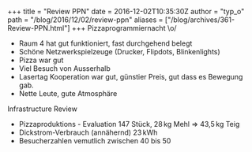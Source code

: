 +++
title = "Review PPN"
date = 2016-12-02T10:35:30Z
author = "typ_o"
path = "/blog/2016/12/02/review-ppn"
aliases = ["/blog/archives/361-Review-PPN.html"]
+++
Pizzaprogrammiernacht \\o/

- Raum 4 hat gut funktioniert, fast durchgehend belegt
- Schöne Netzwerkspielzeuge (Drucker, Flipdots, Blinkenlights)
- Pizza war gut
- Viel Besuch von Ausserhalb
- Lasertag Kooperation war gut, günstier Preis, gut dass es Bewegung gab.
- Nette Leute, gute Atmosphäre

Infrastructure Review

- Pizzaproduktions - Evaluation 147 Stück, 28 kg Mehl =\> 43,5 kg Teig
- Dickstrom-Verbrauch (annähernd) 23 kWh
- Besucherzahlen vemutlich zwischen 40 bis 50
